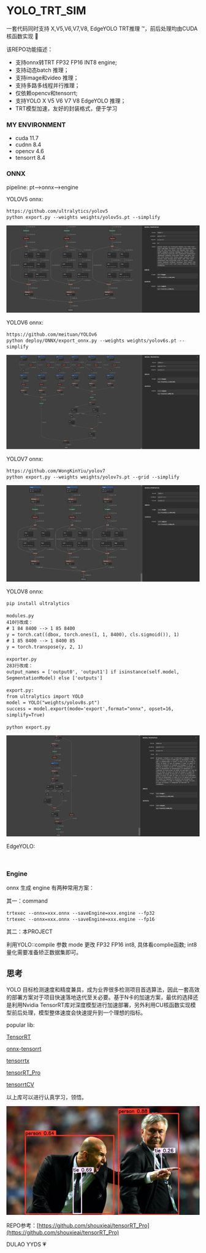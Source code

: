 # YOLO_TRT_SIM

 一套代码同时支持 X,V5,V6,V7,V8, EdgeYOLO TRT推理 ™️，前后处理均由CUDA核函数实现 :rocket:

 该REPO功能描述：
 - 支持onnx转TRT FP32 FP16 INT8 engine;
 - 支持动态batch 推理；
 - 支持image和video 推理；
 - 支持多路多线程并行推理；
 - 仅依赖opencv和tensorrt;
 - 支持YOLO X V5 V6 V7 V8 EdgeYOLO 推理；
 - TRT模型加速，友好的封装格式，便于学习

### MY ENVIRONMENT

- cuda 11.7
- cudnn 8.4
- opencv 4.6
- tensorrt 8.4

### ONNX
pipeline: pt-->onnx-->engine

YOLOV5 onnx:

```
https://github.com/ultralytics/yolov5
python export.py --weights weights/yolov5s.pt --simplify
```
![](./workspace/yolov5s_onnx_cut.png)

YOLOV6 onnx:
```
https://github.com/meituan/YOLOv6
python deploy/ONNX/export_onnx.py --weights weights/yolov6s.pt --simplify
```
![](./workspace/yolov6s_onnx_cut.png)

YOLOV7 onnx:
```
https://github.com/WongKinYiu/yolov7
python export.py --weights weights/yolov7s.pt --grid --simplify 
```
![](./workspace/yolov7s_onnx_cut.png)

YOLOV8 onnx:
```
pip install ultralytics

modules.py
410行改成：
# 1 84 8400 --> 1 85 8400
y = torch.cat((dbox, torch.ones(1, 1, 8400), cls.sigmoid()), 1)
# 1 85 8400 --> 1 8400 85
y = torch.transpose(y, 2, 1)

exporter.py
283行改成：
output_names = ['output0', 'output1'] if isinstance(self.model, SegmentationModel) else ['outputs']

export.py:
from ultralytics import YOLO
model = YOLO("weights/yolov8s.pt") 
success = model.export(mode='export',format="onnx", opset=16, simplify=True) 

python export.py
```
![](./workspace/yolov8s_onnx_cut.png)


EdgeYOLO:
```


```



### Engine
onnx 生成 engine 有两种常用方案：

其一：command
```
trtexec --onnx=xxx.onnx --saveEngine=xxx.engine --fp32
trtexec --onnx=xxx.onnx --saveEngine=xxx.engine --fp16
```
其二：本PROJECT

利用YOLO::compile 参数 mode 更改 FP32 FP16 int8, 具体看complie函数; int8 量化需要准备矫正数据集即可。

## 思考
YOLO 目标检测速度和精度兼具，成为业界很多检测项目首选算法，因此一套高效的部署方案对于项目快速落地迭代至关必要。基于N卡的加速方案，最优的选择还是利用Nvidia TensorRT库对深度模型进行加速部署，另外利用CU核函数实现模型前后处理，模型整体速度会快速提升到一个理想的指标。

popular lib: 

[TensorRT](https://github.com/NVIDIA/TensorRT)

[onnx-tensorrt](https://github.com/onnx/onnx-tensorrt)

[tensorrtx](https://github.com/wang-xinyu/tensorrtx)

[tensorRT_Pro](https://github.com/shouxieai/tensorRT_Pro)

[tensorrtCV](https://github.com/wdhao/tensorrtCV)

以上库可以进行认真学习，领悟。

![](./workspace/result/zidane.jpg)

REPO参考：[https://github.com/shouxieai/tensorRT_Pro](https://github.com/shouxieai/tensorRT_Pro)

DULAO YYDS :heartpulse: 